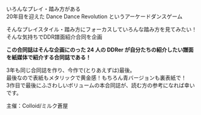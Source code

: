 いろんなプレイ・踏み方がある  
20年目を迎えた Dance Dance Revolution というアーケードダンスゲーム

そんなプレイスタイル・踏み方にフォーカスしていろんな踏み方を見てみたい！  
そんな気持ちでDDR譜面紹介合同を企画

**この合同誌はそんな企画にのった 24 人の DDRer が自分たちの紹介したい譜面を紙媒体で紹介する合同誌である！**

3年も同じ合同誌を作り、今作で(とりあえずは)最後。  
最後なので表紙もメタリックで黄金感！もちろん青バージョンも裏表紙で！  
3作目で最後にふさわしいボリュームの本合同誌が、読む方の参考になれば幸いです。

主催：Colloid/ミルク蒼屋